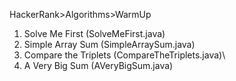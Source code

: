 HackerRank>Algorithms>WarmUp
1) Solve Me First (SolveMeFirst.java)
2) Simple Array Sum (SimpleArraySum.java)
3) Compare the Triplets (CompareTheTriplets.java)\
4) A Very Big Sum (AVeryBigSum.java)